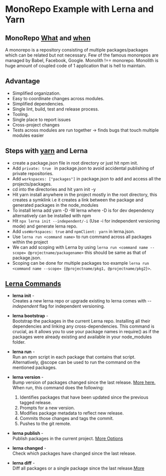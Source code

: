 # MonoRepo Example with Lerna and Yarn

## MonoRepo [What](https://www.tomasvotruba.cz/blog/2019/10/28/all-you-always-wanted-to-know-about-monorepo-but-were-afraid-to-ask/) and [when](https://www.tomasvotruba.cz/blog/2018/11/19/when-you-should-use-monorepo-and-when-local-packages/)
A monorepo is a repository consisting of multiple packages/packages which can be related but not necessary. Few of the famous monorepos are managed by Babel, Facebook, Google. Monolith !== monorepo. Monolith is huge amount of coupled code of 1 application that is hell to maintain.

## Advantage
-   Simplified organization.
-   Easy to coordinate changes across modules.
-   Simplified dependencies.
-   Single lint, build, test and release process.
-   Tooling.
-   Single place to report issues
-   Cross-project changes
-   Tests across modules are run together → finds bugs that touch multiple modules easier

## Steps with [yarn](https://yarnpkg.com/en/docs/workspaces) and Lerna
-   create a package.json file in root directory or just hit npm init.
-   Add `private: true ` in package.json to avoid accidental publishing of private repositories.
- Add `workspaces: ["packages"]` in package.json to add and access all the projects/packages.
-   cd into the directories and hit yarn init -y
-   Hit yarn install anywhere in the project mostly in the root directory, this creates a symklink i.e it creates a link between the package and generated packages in the node_modules
-  To install lerna add yarn -D -W lerna where -D is for dev dependency alternatively can be installed with npm 
-   Hit `npx lerna init --independent/-i` (Use -i for independent versioning mode) and generate lerna repo.
-   Add `useWorkspaces: true` and `npmClient: yarn` in lerna.json.
-   Use `lerna run <command name>` to run command across all packages within the project
- We can add scoping with Lerna by using `lerna run <command name --scope= @projectname/packagename>` this should be same as that of package.json.
- Scoping can be done for multiple packages too example `lerna run <command name --scope= {@projectname/pkg1, @projectname/pkg2}>`.

## [Lerna Commands](https://github.com/lerna/lerna#readme)
- **lerna init** - \
    Creates a new lerna repo or upgrade existing to lerna comes with *--independent* flag for independent versioning.

-   **lerna bootstrap** - \
    Bootstrap the packages in the current Lerna repo. Installing all their dependencies and linking any cross-dependencies. This command is crucial, as it allows you to use your package names in require() as if the packages were already existing and available in your node_modules folder.

-   **lerna run** - \
    Run an npm script in each package that contains that script. Alternatively, @scope can be used to run the command on the mentioned packages.

-   **lerna version** - \
    Bump version of packages changed since the last release. [More here.](https://github.com/lerna/lerna/tree/master/commands/version#readme) 
    \
    When run, this command does the following:
    1.  Identifies packages that have been updated since the previous tagged release.
    2.  Prompts for a new version.
    3.  Modifies package metadata to reflect new release.
    4.  Commits those changes and tags the commit.
    5.  Pushes to the git remote.

- **lerna publish** - \
    Publish packages in the current project. [More Options](https://github.com/lerna/lerna/tree/master/commands/publish#readme)

-   **lerna changed** - \
    Check which packages have changed since the last release.

-   **lerna diff** - \
    Diff all packages or a single package since the last release.[More](https://github.com/lerna/lerna/tree/master/commands/diff#readme)

